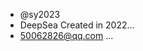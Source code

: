 - @sy2023
- DeepSea Created in 2022...
- 50062826@qq.com ...

<!---
sy2023/sy2023 is a ✨ special ✨ repository because its `README.md` (this file) appears on your GitHub profile.
You can click the Preview link to take a look at your changes.
--->
